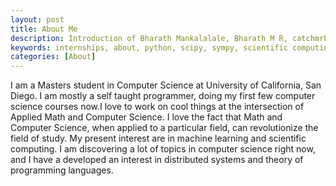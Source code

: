 ```yaml
---
layout: post
title: About Me
description: Introduction of Bharath Mankalalale, Bharath M R, catchmrbharath
keywords: internships, about, python, scipy, sympy, scientific computing
categories: [About]
---
```

  I am a Masters student in Computer Science at University of California, San Diego. I am mostly a self taught programmer, doing my first few computer science
  courses now.I love to work on cool things at the intersection of Applied Math and Computer Science. I love the fact that Math and Computer Science, when applied to a particular field, can revolutionize the field of study.
  My present interest are in machine learning and scientific computing. I am discovering a lot of topics in computer science right now, and I have a developed an interest in
  distributed systems and theory of programming languages. 


